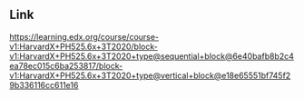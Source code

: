## Link


https://learning.edx.org/course/course-v1:HarvardX+PH525.6x+3T2020/block-v1:HarvardX+PH525.6x+3T2020+type@sequential+block@6e40bafb8b2c4ea78ec015c6ba253817/block-v1:HarvardX+PH525.6x+3T2020+type@vertical+block@e18e65551bf745f29b336116cc611e16
